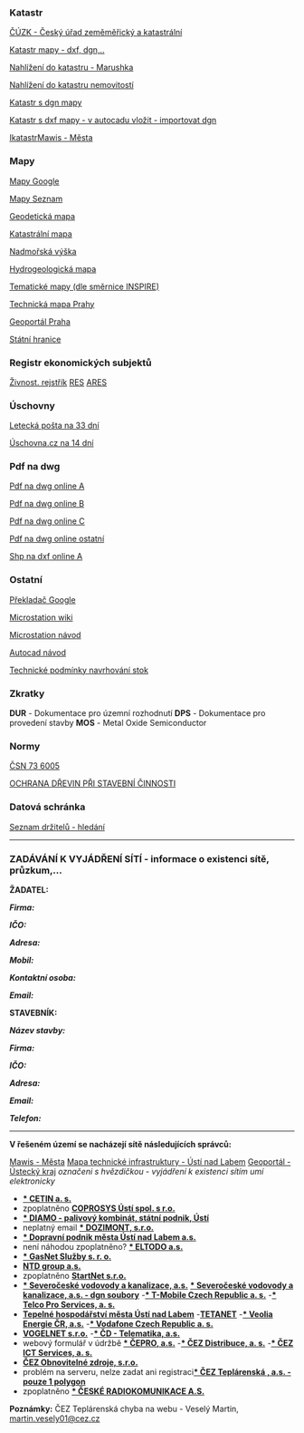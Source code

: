 

### Katastr

[ČÚZK - Český úřad zeměměřický a katastrální](https://www.cuzk.cz/)

[Katastr mapy - dxf, dgn,..](https://ags.cuzk.cz/geoprohlizec/)

[Nahlížení do katastru - Marushka](https://sgi-nahlizenidokn.cuzk.cz/marushka/default.aspx?themeid=3)

[Nahlížení do katastru nemovitostí](https://nahlizenidokn.cuzk.cz/)

[Katastr s dgn mapy](https://services.cuzk.cz/dgn/ku/)

[Katastr s dxf mapy - v autocadu vložit - importovat dgn](https://services.cuzk.cz/dxf/ku/)

[Ikatastr](https://www.ikatastr.cz/)[Mawis - Města](https://mawis.eu/utilityreport/mesta/)

### Mapy

[Mapy Google](https://www.google.com/maps)

[Mapy Seznam](https://mapy.cz/zakladni?x=14.0120590&y=50.6572500&z=11)

[Geodetická mapa](https://ags.cuzk.cz/geoprohlizec/)

[Katastrální mapa](https://katastralnimapy.cuzk.cz/)

[Nadmořská výška](https://api.mapy.cz/view?page=altitude)

[Hydrogeologická mapa](https://heis.vuv.cz/data/webmap/isapi.dll?map=mp_heis_voda&TMPL=HVMAP_MAIN&IFRAME=0&lon=18.061861&lat=49.8903129&scale=483840)

[Tematické mapy (dle směrnice INSPIRE)](https://geoportal.gov.cz/web/guest/map)

[Technická mapa Prahy](https://app.iprpraha.cz/apl/app/dtmp/index.html)

[Geoportál Praha](https://www.geoportalpraha.cz/cs/data/otevrena-data/seznam)

[Státní hranice](http://statnihranice.cz/indexcesky.php)

### Registr ekonomických subjektů

[Živnost. rejstřík](https://www.rzp.cz/cgi-bin/aps_cacheWEB.sh?VSS_SERV=ZVWSBJFND)
[RES](https://apl.czso.cz/irsw/)
[ARES](https://wwwinfo.mfcr.cz/ares/ares_es.html.cz)

### Úschovny

[Letecká pošta na 33 dní](http://leteckaposta.cz/)

[Úschovna.cz na 14 dní](https://uschovna.cz/poslat-zasilku)

### Pdf na dwg

[Pdf na dwg online A](https://cadsofttools.com/cz/pdf-to-dwg-online/)

[Pdf na dwg online B](https://www.zamzar.com/convert/pdf-to-dwg/)

[Pdf na dwg online C](https://www.convertpdftoautocad.com/)

[Pdf na dwg online ostatní](https://www.google.com/search?q=pdf+to+dwg&rlz=1C1GCEA_enCZ1004CZ1004&oq=pdf+to+dwg&aqs=chrome.0.69i59l2j0i512l3j69i60l3.3375j0j7&sourceid=chrome&ie=UTF-8)

[Shp na dxf online A](https://mygeodata.cloud/converter/shp-to-dxf)

### Ostatní

[Překladač Google](https://translate.google.cz/?hl=cs&sl=auto&tl=en&text=prodlou%C5%BEit&op=translate)

[Microstation wiki](https://communities-bentley-com.translate.goog/products/microstation/w/microstation__wiki/3274/microstation?_x_tr_sl=auto&_x_tr_tl=en&_x_tr_hl=cs&_x_tr_pto=wapp)

[Microstation návod](http://www.gisoft.cz/JakNaTo/JakNaTo#JakNaTo7)

[Autocad návod](http://docs.autodesk.com/ACD/2011/CSY/filesAUG/WS1a9193826455f5ffa23ce210c4a30acaf-6b43.htm)

[Technické podmínky navrhování stok](http://hgf10.vsb.cz/546/VHZ2/8_podminky_navrhovani_stok.html)


### Zkratky

**DUR** - Dokumentace pro územní rozhodnutí
**DPS** - Dokumentace pro provedení stavby
**MOS** - Metal Oxide Semiconductor

### Normy

[ČSN 73 6005](https://www.vhodne-uverejneni.cz/index.php?m=xenorders&h=orderdocument&a=download&document=1708553&token=)

[OCHRANA DŘEVIN PŘI STAVEBNÍ ČINNOSTI](https://standardy.nature.cz/res/archive/198/025321.pdf?seek=1407920457)

### Datová schránka
[Seznam držitelů - hledání](https://www.mojedatovaschranka.cz/sds/)

-------------------------

### ZADÁVÁNÍ K VYJÁDŘENÍ SÍTÍ - informace o existenci sítě, průzkum,...

 
**ŽADATEL:**

**_Firma:_**

**_IČO:_** 

**_Adresa:_** 

**_Mobil:_** 

**_Kontaktní osoba:_** 

**_Email:_** 


**STAVEBNÍK:**

**_Název stavby:_**

**_Firma:_**

**_IČO:_** 

**_Adresa:_** 

**_Email:_** 

**_Telefon:_** 


-------------------------

**V řešeném území se nacházejí sítě následujících správců:**

[Mawis - Města](https://mawis.eu/utilityreport/mesta/)
[Mapa technické infrastruktury - Ústí nad Labem](https://mapy.usti-nad-labem.cz/apps/tech_infrastruktura/)
[Geoportál - Ústecký kraj](https://geoportal.kr-ustecky.cz/gs/vsechny-mapy/)
_označeni s hvězdičkou - vyjádření k existenci sítím umí elektronicky_

- [**\* CETIN a. s.**](https://www.cetin.cz/sit-cetin/vyjadrovani-o-existenci-siti) 
- zpoplatněno  [**COPROSYS Ústí spol. s r.o.**](https://www.coprosys.cz/vyjadreni-k-existenci-siti/) 
- [**\* DIAMO - palivový kombinát, státní podnik, Ústí**](https://www.diamo.cz/cs/kontakty) 
- neplatný email [**\* DOZIMONT, s.r.o.**](https://www.dozimont.cz/kontakty) 
- [**\* Dopravní podnik města Ústí nad Labem a.s.**](https://dpmul.cz/index.php?art=5345) 
- není náhodou zpoplatněno? [**\* ELTODO a.s.**](https://ezadost.eltodo.cz/VES/ALL/Home) 
- [**\* GasNet Služby s. r. o.**](https://dpo.gasnet.cz/zadost-o-stanovisko) 
- [**NTD group a.s.**](http://web.ntd.cz/index.html) 
- zpoplatněno [**StartNet s.r.o.**](https://www.starnet.cz/stavby/)
- [**\* Severočeské vodovody a kanalizace, a.s.**](https://zadosti.scvk.cz/Requests/reqMain.iface?site=scvk&reason=8) [**\* Severočeské vodovody a kanalizace, a.s. - dgn soubory**](https://zadosti.scvk.cz/Requests/reqMain.iface?site=scvk&reason=14)
-[**\* T-Mobile Czech Republic a. s.**](https://ochranasiti.t-mobile.cz/vyjadreni/index.php?r=steps/registration&step=applicant)
-[**\* Telco Pro Services, a. s.**](https://geoportal.cezdistribuce.cz/geoportal.ses/ves.aspx) 
- [**Tepelné hospodářství města Ústí nad Labem**](https://www.thmu.cz/rub-kontakty/rub-spojeni)
-[**TETANET**](https://www.tetanet.cz/)
-[**\* Veolia Energie ČR, a.s.**](https://zadosti.vecr.cz/Requests/reqMain.iface) 
-[**\* Vodafone Czech Republic a. s.**](https://www.zadostovyjadreni.cz/vodafone/) 
- [**VOGELNET s.r.o.**](https://www.vogelnet.cz/kontakty) 
-[**\* ČD - Telematika, a.s.**](https://vyjadreni.cdt.cz/Request) 
- webový formulář v údržbě [**\* ČEPRO, a.s.**](https://www.ceproas.cz/informace-pro-verejnost-a-zakazniky) 
-[**\* ČEZ Distribuce, a. s.**](https://geoportal.cezdistribuce.cz/geoportal.ses/ves.aspx) 
-[**\* ČEZ ICT Services, a. s.** ](https://geoportal.cezdistribuce.cz/geoportal.ses/ves.aspx) 
- [**ČEZ Obnovitelné zdroje, s.r.o.**](https://www.cez.cz/cs/o-cez/skupina-cez/vyznamne-spolecnosti-skupiny-cez/cez-obnovitelne-zdroje/kontakt)
- problém na serveru, nelze zadat ani registraci[**\* ČEZ Teplárenská , a.s.  - pouze 1 polygon**](https://geoportal.cezteplarenska.cz/WVP/Zadost/Identification) 
- zpoplatněno [**\* ČESKÉ RADIOKOMUNIKACE A.S.**](https://www.cra.cz/vyjadreni-o-existenci-siti) 

**Poznámky:**
ČEZ Teplárenská chyba na webu - Veselý Martin, martin.vesely01@cez.cz

